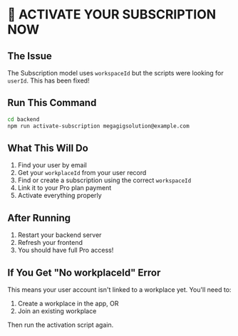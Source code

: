 # 🚀 ACTIVATE YOUR SUBSCRIPTION NOW

## The Issue
The Subscription model uses `workspaceId` but the scripts were looking for `userId`. This has been fixed!

## Run This Command

```bash
cd backend
npm run activate-subscription megagigsolution@example.com
```

## What This Will Do

1. Find your user by email
2. Get your `workplaceId` from your user record
3. Find or create a subscription using the correct `workspaceId`
4. Link it to your Pro plan payment
5. Activate everything properly

## After Running

1. Restart your backend server
2. Refresh your frontend
3. You should have full Pro access!

## If You Get "No workplaceId" Error

This means your user account isn't linked to a workplace yet. You'll need to:
1. Create a workplace in the app, OR
2. Join an existing workplace

Then run the activation script again.
